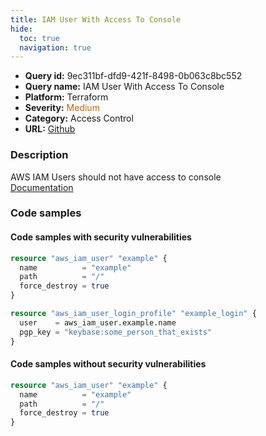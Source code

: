 ```yaml
---
title: IAM User With Access To Console
hide:
  toc: true
  navigation: true
---
```


<style>
  .highlight .hll {
    background-color: #ff171742;
  }
  .md-content {
    max-width: 1100px;
    margin: 0 auto;
  }
</style>

-   **Query id:** 9ec311bf-dfd9-421f-8498-0b063c8bc552
-   **Query name:** IAM User With Access To Console
-   **Platform:** Terraform
-   **Severity:** <span style="color:#C60">Medium</span>
-   **Category:** Access Control
-   **URL:** [Github](https://github.com/Checkmarx/kics/tree/master/assets/queries/terraform/aws/iam_user_with_access_to_console)

### Description
AWS IAM Users should not have access to console<br>
[Documentation](https://registry.terraform.io/providers/hashicorp/aws/latest/docs/resources/iam_user_login_profile)

### Code samples
#### Code samples with security vulnerabilities
```tf title="Postitive test num. 1 - tf file" hl_lines="2"
resource "aws_iam_user" "example" {
  name          = "example"
  path          = "/"
  force_destroy = true
}

resource "aws_iam_user_login_profile" "example_login" {
  user    = aws_iam_user.example.name
  pgp_key = "keybase:some_person_that_exists"
}

```


#### Code samples without security vulnerabilities
```tf title="Negative test num. 1 - tf file"
resource "aws_iam_user" "example" {
  name          = "example"
  path          = "/"
  force_destroy = true
}

```
